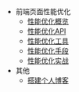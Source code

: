 <!-- docs/_sidebar.md -->

- 前端页面性能优化
  - [性能优化概览](/performanceOptimization/base.md)
  - [性能优化API](/performanceOptimization/api.md)
  - [性能优化工具](/performanceOptimization/ChromePerformanceTab.md)
  - [性能优化手段](/performanceOptimization/code.md)
  - [性能优化实战](/performanceOptimization/.md)
- 其他
  - [搭建个人博客](/other/blog.md)